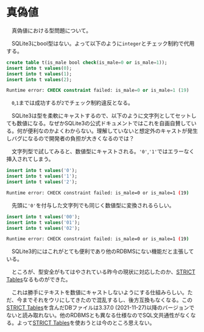 # 真偽値

　真偽値における型問題について。

　SQLite3にbool型はない。よって以下のように`integer`とチェック制約で代用する。

```sql
create table t(is_male bool check(is_male=0 or is_male=1));
insert into t values(0);
insert into t values(1);
insert into t values(2);
```
```sql
Runtime error: CHECK constraint failed: is_male=0 or is_male=1 (19)
```

　`0`,`1`までは成功するが`2`でチェック制約違反となる。

　SQLite3は型を柔軟にキャストするので、以下のように文字列としてセットしても数値になる。なぜかSQLite3の公式ドキュメントではこれを自画自賛している。何が便利なのかよくわからない。理解していないと想定外のキャストが発生しバグになるので開発者の負担が大きくなるのでは？

　文字列型で試してみると、数値型にキャストされる。`'0'`,`'1'`ではエラーなく挿入されてしまう。

```sql
insert into t values('0');
insert into t values('1');
insert into t values('2');
```
```sh
Runtime error: CHECK constraint failed: is_male=0 or is_male=1 (19)
```

　先頭に`'0'`を付与した文字列でも同じく数値型に変換されるらしい。

```sql
insert into t values('00');
insert into t values('01');
insert into t values('02');
```
```sh
Runtime error: CHECK constraint failed: is_male=0 or is_male=1 (19)
```

　SQLite3的にはこれがとても便利であり他のRDBMSにない機能だと主張している。

　ところが、型安全がもてはやされている昨今の現状に対応したのか、[STRICT Tables][]なるものができた。

[STRICT Tables]:https://www.sqlite.org/stricttables.html

　これは勝手にテキストを数値にキャストしないようにする仕組みらしい。ただ、今までそれをウリにしてきたので混乱するし、後方互換もなくなる。この[STRICT Tables][]を含んだDBファイルは3.37.0 (2021-11-27)以降のバージョンでないと読み取れない。他のRDBMSとも異なる仕様なのでSQL文共通性がなくなる。よって[STRICT Tables][]を使おうとは今のところ思えない。


